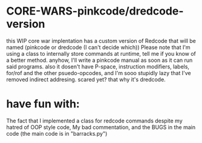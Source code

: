 # CORE-WARS-pinkcode/dredcode-version
this WIP core war implentation has a custom version of Redcode that will
be named (pinkcode or dredcode (I can't decide which))
Please note that I'm using a class to internally store commands at runtime,
tell me if you know of a better method.
anyhow, I'll write a pinkcode manual as soon as it can run said programs.
also it dosen't have P-space, instruction modifiers, labels,
for/rof and the other psuedo-opcodes,
and I'm sooo stupidly lazy that I've removed indirect addresing.
scared yet? that why it's dredcode.
# have fun with:
The fact that I implemented a class for redcode commands despite my hatred of OOP style code,
My bad commentation, and the BUGS in the main code
(the main code is in "barracks.py")
